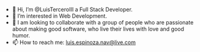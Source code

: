 - 👋 Hi, I’m @LuisTerceroIII a Full Stack Developer.
- 👀 I’m interested in Web Development.
- 💞️ I am looking to collaborate with a group of people who are passionate about making good software, who live their lives with love and good humor.
- 📫 How to reach me: luis.espinoza.nav@live.com

